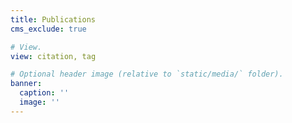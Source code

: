 ```yaml
---
title: Publications
cms_exclude: true

# View.
view: citation, tag

# Optional header image (relative to `static/media/` folder).
banner:
  caption: ''
  image: ''
---
```

